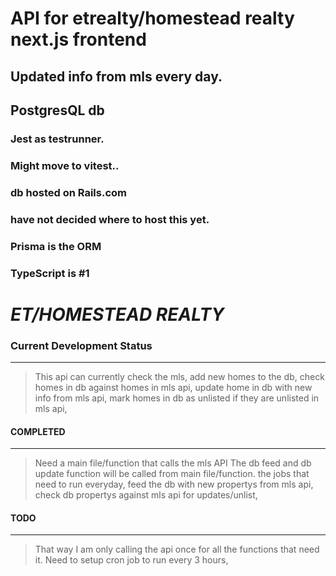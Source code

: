 # API for etrealty/homestead realty next.js frontend
## Updated info from mls every day.
## PostgresQL db
### Jest as testrunner.
### Might move to vitest..
### db hosted on Rails.com
### have not decided where to host this yet.
### Prisma is the ORM
### TypeScript is #1

# *ET/HOMESTEAD REALTY*

### Current Development Status
--------------------------------------

> This api can currently check the mls,
> add new homes to the db,
> check homes in db against homes in mls api,
> update home in db with new info from mls api,
> mark homes in db as unlisted if they are unlisted in mls api,

#### COMPLETED
---------------------------------
> Need a main file/function that calls the mls API
> The db feed and db update function will be called from main file/function.
> the jobs that need to run everyday,
> feed the db with new propertys from mls api,
> check db propertys against mls api for updates/unlist,

#### TODO
-------------------------------
> That way I am only calling the api once for all the functions that need it.
> Need to setup cron job to run every 3 hours,
